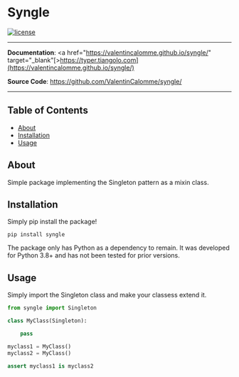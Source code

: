 # Syngle


<!-- [![pypi](https://img.shields.io/pypi/v/syngle.svg)](https://pypi.python.org/pypi/syngle)
[![downloads](https://img.shields.io/pypi/dm/syngle.svg)](https://pypistats.org/packages/syngle) -->
[![license](https://img.shields.io/github/license/valentincalomme/syngle.svg)](https://github.com/valentincalomme/syngle/blob/master/LICENSE)

---

**Documentation**: <a href="https://valentincalomme.github.io/syngle/" target="_blank"[>https://typer.tiangolo.com](https://valentincalomme.github.io/syngle/)</a>

**Source Code**: <a href="https://github.com/ValentinCalomme/syngle/" target="_blank">https://github.com/ValentinCalomme/syngle/</a>

---

## Table of Contents

  - [About](#about)
  - [Installation](#installation)
  - [Usage](#usage)

## About

Simple package implementing the Singleton pattern as a mixin class.

## Installation

Simply pip install the package!

```
pip install syngle
```

The package only has Python as a dependency to remain. It was developed for Python 3.8+ and has not been tested for prior versions.

## Usage

Simply import the Singleton class and make your classess extend it.

```python
from syngle import Singleton

class MyClass(Singleton):

    pass

myclass1 = MyClass()
myclass2 = MyClass()

assert myclass1 is myclass2
```
